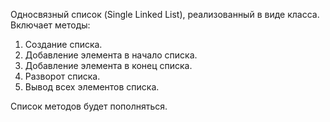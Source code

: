 Односвязный список (Single Linked List), реализованный в виде класса. Включает методы:

1. Создание списка.
2. Добавление элемента в начало списка.
3. Добавление элемента в конец списка.
4. Разворот списка.
5. Вывод всех элементов списка.

Список методов будет пополняться.
